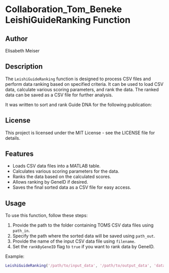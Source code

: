 # Collaboration_Tom_Beneke LeishiGuideRanking Function
## Author
Elisabeth Meiser

## Description
The `LeishiGuideRanking` function is designed to process CSV files and perform data ranking based on specified criteria. It can be used to load CSV data, calculate various scoring parameters, and rank the data. The ranked data can be saved as a CSV file for further analysis.

It was written to sort and rank Guide DNA for the following publication: 

## License
This project is licensed under the MIT License - see the LICENSE file for details.

## Features
- Loads CSV data files into a MATLAB table.
- Calculates various scoring parameters for the data.
- Ranks the data based on the calculated scores.
- Allows ranking by GeneID if desired.
- Saves the final sorted data as a CSV file for easy access.

## Usage
To use this function, follow these steps:

1. Provide the path to the folder containing TOMS CSV data files using `path_in`.
2. Specify the path where the sorted data will be saved using `path_out`.
3. Provide the name of the input CSV data file using `filename`.
4. Set the `rankByGeneID` flag to `true` if you want to rank data by GeneID.

Example:
```matlab
LeishiGuideRanking('/path/to/input_data', '/path/to/output_data', 'data_file.csv', true);
